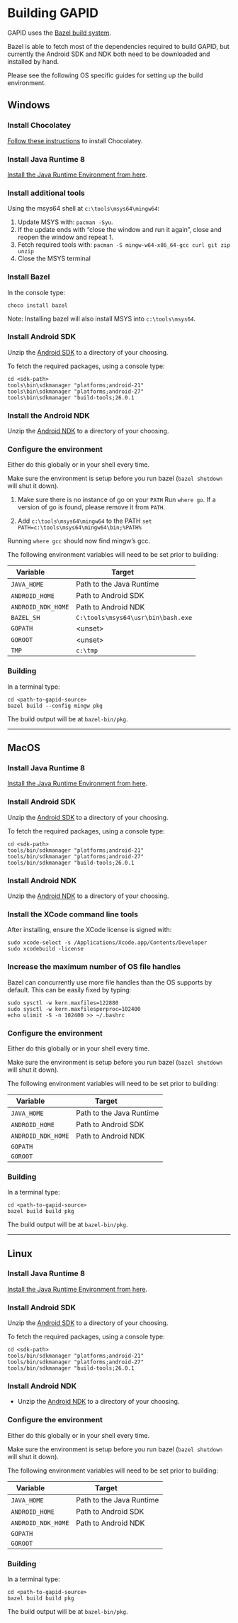 # Building GAPID

GAPID uses the [Bazel build system](https://bazel.build/).

Bazel is able to fetch most of the dependencies required to build GAPID, but currently the Android SDK and NDK both need to be downloaded and installed by hand.

Please see the following OS specific guides for setting up the build environment.

## Windows

### Install Chocolatey

[Follow these instructions](https://chocolatey.org/install) to install Chocolatey.

### Install Java Runtime 8

[Install the Java Runtime Environment from here](http://www.oracle.com/technetwork/java/javase/downloads/jre8-downloads-2133155.html).

### Install additional tools

Using the msys64 shell at `c:\tools\msys64\mingw64`:
1. Update MSYS with: `pacman -Syu`.
2. If the update ends with “close the window and run it again”, close and reopen the window and repeat 1.
3. Fetch required tools with: `pacman -S mingw-w64-x86_64-gcc curl git zip unzip`
4. Close the MSYS terminal

### Install Bazel

In the console type:

`choco install bazel`

Note: Installing bazel will also install MSYS into `c:\tools\msys64`.

### Install Android SDK

Unzip the [Android SDK](https://dl.google.com/android/repository/sdk-tools-windows-3859397.zip) to a directory of your choosing.

To fetch the required packages, using a console type:

```
cd <sdk-path>
tools\bin\sdkmanager "platforms;android-21"
tools\bin\sdkmanager "platforms;android-27"
tools\bin\sdkmanager "build-tools;26.0.1
```

### Install the Android NDK

Unzip the [Android NDK](https://dl.google.com/android/repository/android-ndk-r15b-windows-x86_64.zip) to a directory of your choosing.

### Configure the environment

Either do this globally or in your shell every time.

Make sure the environment is setup before you run bazel (`bazel shutdown` will shut it down).

1. Make sure there is no instance of go on your `PATH`
Run `where go`. If a version of go is found, please remove it from `PATH`.

1. Add `c:\tools\msys64\mingw64` to the PATH 
`set PATH=c:\tools\msys64\mingw64\bin;%PATH%`

Running `where gcc` should now find mingw’s gcc.

The following environment variables will need to be set prior to building:

| Variable            | Target                            |
| ------------------- | --------------------------------- |
| `JAVA_HOME`         | Path to the Java Runtime          |
| `ANDROID_HOME`      | Path to Android SDK               |
| `ANDROID_NDK_HOME`  | Path to Android NDK               |
| `BAZEL_SH`          | `C:\tools\msys64\usr\bin\bash.exe`|
| `GOPATH`            | \<unset\>                         |
| `GOROOT`            | \<unset\>                         |
| `TMP`               | `c:\tmp`                          |


### Building

In a terminal type:
```
cd <path-to-gapid-source>
bazel build --config mingw pkg
```
The build output will be at `bazel-bin/pkg`.

---

## MacOS

### Install Java Runtime 8

[Install the Java Runtime Environment from here](http://www.oracle.com/technetwork/java/javase/downloads/jre8-downloads-2133155.html).

### Install Android SDK

Unzip the [Android SDK](https://dl.google.com/android/repository/sdk-tools-darwin-3859397.zip) to a directory of your choosing.

To fetch the required packages, using a console type:

```
cd <sdk-path>
tools/bin/sdkmanager "platforms;android-21"
tools/bin/sdkmanager "platforms;android-27"
tools/bin/sdkmanager "build-tools;26.0.1
```

### Install Android NDK

Unzip the [Android NDK](https://dl.google.com/android/repository/android-ndk-r15b-darwin-x86_64.zip) to a directory of your choosing.

### Install the XCode command line tools

After installing, ensure the XCode license is signed with:

```
sudo xcode-select -s /Applications/Xcode.app/Contents/Developer
sudo xcodebuild -license
```

### Increase the maximum number of OS file handles

Bazel can concurrently use more file handles than the OS supports by default. This can be easily fixed by typing:

```
sudo sysctl -w kern.maxfiles=122880
sudo sysctl -w kern.maxfilesperproc=102400
echo ulimit -S -n 102400 >> ~/.bashrc
```

### Configure the environment

Either do this globally or in your shell every time.

Make sure the environment is setup before you run bazel (`bazel shutdown` will shut it down).

The following environment variables will need to be set prior to building:

| Variable            | Target                            |
| ------------------- | --------------------------------- |
| `JAVA_HOME`         | Path to the Java Runtime          |
| `ANDROID_HOME`      | Path to Android SDK               |
| `ANDROID_NDK_HOME`  | Path to Android NDK               |
| `GOPATH`            | <unset>                           |
| `GOROOT`            | <unset>                           |

### Building

In a terminal type:
```
cd <path-to-gapid-source>
bazel build build pkg
```
The build output will be at `bazel-bin/pkg`.

---

## Linux

### Install Java Runtime 8

[Install the Java Runtime Environment from here](http://www.oracle.com/technetwork/java/javase/downloads/jre8-downloads-2133155.html).

### Install Android SDK

Unzip the [Android SDK](https://dl.google.com/android/repository/sdk-tools-linux-3859397.zip) to a directory of your choosing.

To fetch the required packages, using a console type:

```
cd <sdk-path>
tools/bin/sdkmanager "platforms;android-21"
tools/bin/sdkmanager "platforms;android-27"
tools/bin/sdkmanager "build-tools;26.0.1
```

### Install Android NDK
* Unzip the [Android NDK](https://dl.google.com/android/repository/android-ndk-r15b-linux-x86_64.zip) to a directory of your choosing.

### Configure the environment

Either do this globally or in your shell every time.

Make sure the environment is setup before you run bazel (`bazel shutdown` will shut it down).

The following environment variables will need to be set prior to building:

| Variable            | Target                            |
| ------------------- | --------------------------------- |
| `JAVA_HOME`         | Path to the Java Runtime          |
| `ANDROID_HOME`      | Path to Android SDK               |
| `ANDROID_NDK_HOME`  | Path to Android NDK               |
| `GOPATH`            | <unset>                           |
| `GOROOT`            | <unset>                           |

### Building

In a terminal type:
```
cd <path-to-gapid-source>
bazel build build pkg
```
The build output will be at `bazel-bin/pkg`.

